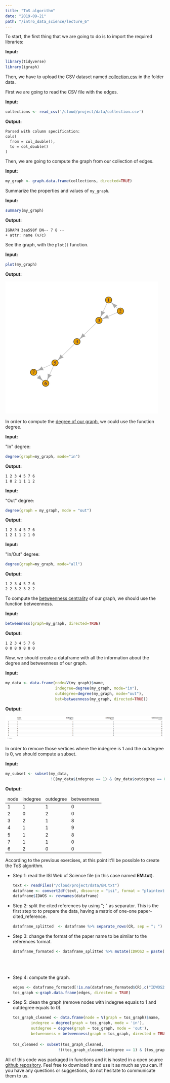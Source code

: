 ```yaml
---
title: "ToS algorithm"
date: "2019-09-21"
path: "/intro_data_science/lecture_6"
---
```


To start, the first thing that we are going to do is to import the required libraries:

**Input:**

```r
library(tidyverse)
library(igraph)
```

Then, we have to upload the CSV dataset named [collection.csv](files/collection.csv) in the folder data.

First we are going to read the CSV file with the edges.

**Input:**

```r
collections <- read_csv('/cloud/project/data/collection.csv')
```

**Output:**

```
Parsed with column specification:
cols(
  from = col_double(),
  to = col_double()
)
```

Then, we are going to compute the graph from our collection of edges.

**Input:**

```r
my_graph <- graph.data.frame(collections, directed=TRUE)
```

Summarize the properties and values of `my_graph`.

**Input:**

```r
summary(my_graph)
```

**Output:**

```
IGRAPH 3aa598f DN-- 7 8 --
+ attr: name (v/c)
```

See the graph, with the `plot()` function.

**Input:**

```r
plot(my_graph)
```

**Output:**

![My graph](images/image1.png)

In order to compute the [degree of our graph](<https://en.wikipedia.org/wiki/Degree_(graph_theory)>), we could use the function degree.

**Input:**

"In" degree:

```r
degree(graph=my_graph, mode="in")
```

**Output:**

```
1 2 3 4 5 7 6
1 0 2 1 1 1 2
```

**Input:**

"Out" degree:

```r
degree(graph = my_graph, mode = "out")
```

**Output:**

```
1 2 3 4 5 7 6
1 2 1 1 2 1 0
```

**Input:**

"In/Out" degree:

```r
degree(graph=my_graph, mode="all")
```

**Output:**

```
1 2 3 4 5 7 6
2 2 3 2 3 2 2
```

To compute the [betweenness centrality](https://en.wikipedia.org/wiki/Betweenness_centrality) of our graph, we should use the function betweenness.

**Input:**

```r
betweenness(graph=my_graph, directed=TRUE)
```

**Output:**

```
1 2 3 4 5 7 6
0 0 8 9 8 0 0
```

Now, we should create a dataframe with all the information about the degree and betweenness of our graph.

**Input:**

```r
my_data <- data.frame(node=V(my_graph)$name,
                      indegree=degree(my_graph, mode="in"),
                      outdegree=degree(my_graph, mode="out"),
                      bet=betweenness(my_graph, directed=TRUE))
```

**Output:**

![My data](images/image2.png)

In order to remove those vertices where the indegree is 1 and the outdegree is 0, we should compute a subset.

**Input:**

```r
my_subset <- subset(my_data,
                    !((my_data$indegree == 1) & (my_data$outdegree == 0)))
```

**Output:**

<div class="markdown-div-tables">
    <table>
        <thead>
            <tr>
                <td>node</td>
                <td>indegree</td>
                <td>outdegree</td>
                <td>betweenness</td>
            </tr>
        </thead>
        <tbody>
            <tr>
                <td>1</td> 
                <td>1</td> 
                <td>1</td>
                <td>0</td>
            </tr>
            <tr>
                <td>2</td>
                <td>0</td>
                <td>2</td>
                <td>0</td>
            </tr>
            <tr>
                <td>3</td>
                <td>2</td>
                <td>1</td>
                <td>8</td>
            </tr>
            <tr>
                <td>4</td>
                <td>1</td>
                <td>1</td>
               <td>9</td>
            </tr>
            <tr>
                <td>5</td>
                <td>1</td>
                <td>2</td>
                <td>8</td>
            </tr>
            <tr>
                <td>7</td>
                <td>1</td>
                <td>1</td>
                <td>0</td>
            </tr>
            <tr>
                <td>6</td>
                <td>2</td>
                <td>0</td>
                <td>0</td>
            </tr>
        </tbody>
    </table>
</div>

According to the previous exercises, at this point it'll be possible to create the ToS algorithm.

- Step 1: read the ISI Web of Science file (in this case named **EM.txt**).

  ```r
  text <- readFiles("/cloud/project/data/EM.txt")
  dataframe <- convert2df(text, dbsource = "isi", format = "plaintext")
  dataframe$IDWOS <- rownames(dataframe)
  ```

- Step 2: split the cited references by using "; " as separator. This is the first step to to prepare the data, having
  a matrix of one-one paper-cited_reference.

  ```r
  dataframe_splitted  <- dataframe %>% separate_rows(CR, sep = "; ")
  ```

- Step 3: change the format of the paper name to be similar to the references format.

  ```r
  dataframe_formated <- dataframe_splitted %>% mutate(IDWOS2 = paste(IDWOS, sep = ", ",
                                                                      paste("V",sep="",VL),
                                                                      paste("P",sep="",BP),
                                                                      paste("DOI ",sep="",DI)))
  ```

- Step 4: compute the graph.

  ```r
  edges <- dataframe_formated[!is.na(dataframe_formated$CR),c("IDWOS2", "CR")]
  tos_graph <-graph.data.frame(edges, directed = TRUE)

  ```

- Step 5: clean the graph (remove nodes with indegree equals to 1 and outdegree equals to 0).

  ```r
  tos_graph_cleaned <- data.frame(node = V(graph = tos_graph)$name,
          indegree = degree(graph = tos_graph, mode = 'in'),
          outdegree = degree(graph = tos_graph, mode = 'out'),
          betweenness = betweenness(graph = tos_graph, directed = TRUE))

  tos_cleaned <- subset(tos_graph_cleaned,
                      !((tos_graph_cleaned$indegree == 1) & (tos_graph_cleaned$outdegree== 0)))
  ```

All of this code was packaged in functions and it is hosted in a open source [github repository](https://github.com/coreofscience/r-tos). Feel free to download it and use it as much as you can. If you have any questions or suggestions, do not hesitate to communicate them to us.
